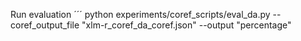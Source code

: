 Run evaluation
´´´
python experiments/coref_scripts/eval_da.py --coref_output_file "xlm-r_coref_da_coref.json" --output "percentage" 
